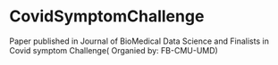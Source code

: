 # CovidSymptomChallenge


Paper published in Journal of BioMedical Data Science and Finalists in Covid symptom Challenge( Organied by: FB-CMU-UMD)
